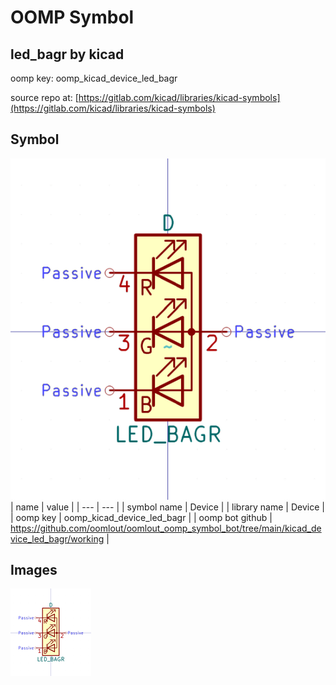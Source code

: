 # OOMP Symbol  
## led_bagr  by kicad  
  
oomp key: oomp_kicad_device_led_bagr  
  
source repo at: [https://gitlab.com/kicad/libraries/kicad-symbols](https://gitlab.com/kicad/libraries/kicad-symbols)  
## Symbol  
  
[![working.png](working_600.png)](working.png)  
| name | value | 
| --- | --- | 
| symbol name | Device | 
| library name | Device | 
| oomp key | oomp_kicad_device_led_bagr | 
| oomp bot github | https://github.com/oomlout/oomlout_oomp_symbol_bot/tree/main/kicad_device_led_bagr/working | 
## Images  
  
[![working.png](working_140.png)](working.png)  

